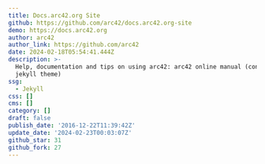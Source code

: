 ```yaml
---
title: Docs.arc42.org Site
github: https://github.com/arc42/docs.arc42.org-site
demo: https://docs.arc42.org
author: arc42
author_link: https://github.com/arc42
date: 2024-02-18T05:54:41.444Z
description: >-
  Help, documentation and tips on using arc42: arc42 online manual (content and
  jekyll theme)
ssg:
  - Jekyll
css: []
cms: []
category: []
draft: false
publish_date: '2016-12-22T11:39:42Z'
update_date: '2024-02-23T00:03:07Z'
github_star: 31
github_fork: 27
---
```

